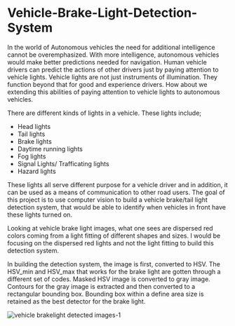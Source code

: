 # Vehicle-Brake-Light-Detection-System

In the world of Autonomous vehicles the need for additional intelligence cannot be overemphasized. With more intelligence, autonomous vehicles would make better predictions needed for navigation. Human vehicle drivers can predict the actions of other drivers just by paying attention to vehicle lights. Vehicle lights are not just instruments of illumination. They function beyond that for good and experience drivers. How about we extending this abilities of paying attention to vehicle lights to autonomous vehicles.

There are different kinds of lights in a vehicle. These lights include;
* Head lights
* Tail lights
* Brake lights
* Daytime running lights
* Fog lights
* Signal Lights/ Trafficating lights
* Hazard lights

These lights all serve different purpose for a vehicle driver and in addition, it can be used as a means of communication to other road users. The goal of this project is to use computer vision to build a vehicle brake/tail light detection system, that would be able to identify when vehicles in front have these lights turned on.

Looking at vehicle brake light images, what one sees are dispersed red colors coming from a light fitting of different shapes and sizes. I would be focusing on the dispersed red lights and not the light fitting to build this detection system.

In building the detection system, the image is first, converted to HSV. The HSV_min and HSV_max that works for the brake light are gotten through a different set of codes. Masked HSV image is converted to gray image. Contours for the gray image is extracted and then converted to a rectangular bounding box. Bounding box within a define area size is retained as the best detector for the brake light. 

![vehicle brakelight detected images-1](https://user-images.githubusercontent.com/71301809/124341477-9bd5ac00-dbb4-11eb-80c6-5011a73af6f5.jpg)
